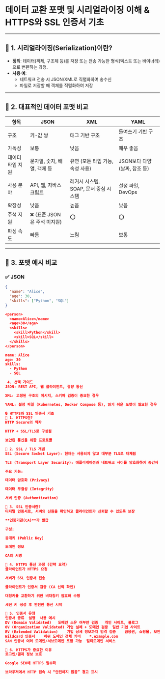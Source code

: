 # 데이터 교환 포맷 및 시리얼라이징 이해 & HTTPS와 SSL 인증서 기초

---

## 📌 1. 시리얼라이징(Serialization)이란?

- **정의**: 데이터(객체, 구조체 등)를 저장 또는 전송 가능한 형식(텍스트 또는 바이너리)으로 변환하는 과정.
- **사용 예**:
  - 네트워크 전송 시 JSON/XML로 직렬화하여 송수신
  - 파일로 저장할 때 객체를 직렬화하여 저장

---

## 📌 2. 대표적인 데이터 포맷 비교

| 항목             | JSON                            | XML                                 | YAML                          |
|------------------|----------------------------------|--------------------------------------|-------------------------------|
| 구조             | 키-값 쌍                        | 태그 기반 구조                       | 들여쓰기 기반 구조             |
| 가독성           | 보통                             | 낮음                                 | 매우 좋음                     |
| 데이터 타입 지원 | 문자열, 숫자, 배열, 객체 등      | 유연 (모든 타입 가능, 속성 사용)     | JSON보다 다양 (날짜, 참조 등)  |
| 사용 분야        | API, 웹, 자바스크립트            | 레거시 시스템, SOAP, 문서 중심 시스템 | 설정 파일, DevOps             |
| 확장성           | 낮음                             | 높음                                 | 낮음                          |
| 주석 지원        | ❌ (표준 JSON은 주석 미지원)     | ⭕                                    | ⭕                            |
| 파싱 속도        | 빠름                             | 느림                                 | 보통                          |

---

## 📌 3. 포맷 예시 비교

### ✅ JSON
```json
{
  "name": "Alice",
  "age": 30,
  "skills": ["Python", "SQL"]
}

<person>
  <name>Alice</name>
  <age>30</age>
  <skills>
    <skill>Python</skill>
    <skill>SQL</skill>
  </skills>
</person>

name: Alice
age: 30
skills:
  - Python
  - SQL

 4. 선택 가이드
JSON: REST API, 웹 클라이언트, 경량 통신

XML: 고정된 구조의 메시지, 스키마 검증이 중요한 경우

YAML: 설정 파일 (Kubernetes, Docker Compose 등), 읽기 쉬운 포맷이 필요한 경우

🔒 HTTPS와 SSL 인증서 기초
📌 1. HTTPS란?
HTTP Secure의 약자

HTTP + SSL/TLS로 구성됨

보안된 통신을 위한 프로토콜

📌 2. SSL / TLS 개념
SSL (Secure Socket Layer): 현재는 사용되지 않고 대부분 TLS로 대체됨

TLS (Transport Layer Security): 애플리케이션과 네트워크 사이를 암호화하여 중간자 공격(MITM) 방지

주요 기능:

데이터 암호화 (Privacy)

데이터 무결성 (Integrity)

서버 인증 (Authentication)

📌 3. SSL 인증서란?
디지털 인증서로, 서버의 신원을 확인하고 클라이언트가 신뢰할 수 있도록 보장

**인증기관(CA)**가 발급

구성:

공개키 (Public Key)

도메인 정보

CA의 서명

📌 4. HTTPS 통신 과정 (간략 요약)
클라이언트가 HTTPS 요청

서버가 SSL 인증서 전송

클라이언트가 인증서 검증 (CA 신뢰 확인)

대칭키를 교환하기 위한 비대칭키 암호화 수행

세션 키 생성 후 안전한 통신 시작

📌 5. 인증서 유형
인증서 종류	설명	사용 예시
DV (Domain Validated)	도메인 소유 여부만 검증	개인 사이트, 블로그
OV (Organization Validated)	기업 실체 + 도메인 검증	일반 기업 사이트
EV (Extended Validation)	기업 상세 정보까지 엄격 검증	금융권, 쇼핑몰, 보안 사이트
Wildcard 인증서	하위 도메인 전체 커버	*.example.com
SAN 인증서	여러 도메인/서브도메인 포함 가능	멀티도메인 서비스

📌 6. HTTPS가 중요한 이유
로그인/결제 정보 보호

Google SEO에 HTTPS 필수화

브라우저에서 HTTP 접속 시 “안전하지 않음” 경고 표시